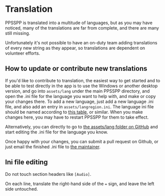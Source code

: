 # Translation

PPSSPP is translated into a multitude of languages, but as you may have noticed, many of the translations are far from complete, and there are many still missing.

Unfortunately it's not possible to have an on-duty team adding translations of every new string as they appear, so translations are dependent on volunteer efforts.

## How to update or contribute new translations

If you'd like to contribute to translation, the easiest way to get started and to be able to test directly in the app is to use the Windows or another desktop version, and go into `assets/lang` under the main PPSSPP directory, and open the .ini file for the language you want to help with, and make or copy your changes there. To add a new language, just add a new language .ini file, and also add an entry in `assets/langregion.ini`. The language ini file should be named according to [this table](https://docs.oracle.com/cd/E23824_01/html/E26033/glset.html), or similar. When you make changes here, you may have to restart PPSSPP for them to take effect.

Alternatively, you can directly to go to [the assets/lang folder on GitHub](https://github.com/hrydgard/ppsspp/tree/master/assets/lang) and start editing the .ini file for the language you know.

Once happy with your changes, you can submit a pull request on Github, or just email the finished .ini file to [the maintainer](hrydgard+translations@gmail.com).

## Ini file editing

Do not touch section headers like `[Audio]`.

On each line, translate the right-hand side of the `=` sign, and leave the left side untouched.